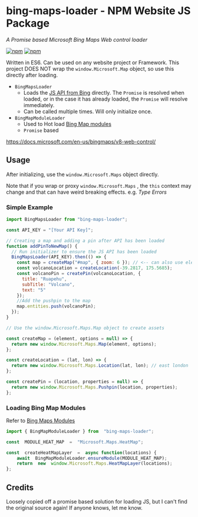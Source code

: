 
# bing-maps-loader - NPM Website JS Package
 _A Promise based Microsoft Bing Maps Web control loader_

[![npm](https://img.shields.io/npm/dy/bing-maps-loader)](https://www.npmjs.com/package/bing-maps-loader)
[![npm](https://img.shields.io/npm/v/bing-maps-loader)](https://www.npmjs.com/package/bing-maps-loader)

Written in ES6. Can be used on any website project or Framework. 
This project DOES NOT wrap the `window.Microsoft.Map` object, so use this directly after loading.


- `BingMapsLoader`
	- Loads the [JS API from Bing](https://docs.microsoft.com/en-us/bingmaps/v8-web-control/creating-and-hosting-map-controls/creating-a-basic-map-control) directly. The `Promise` is resolved when loaded, or in the case it has already loaded, the `Promise` will resolve immediately.
	- Can be called multiple times. Will only initialize once. 
- `BingMapModuleLoader`
	- Used to Hot load [Bing Map modules](https://docs.microsoft.com/en-us/bingmaps/v8-web-control/modules/?toc=https://docs.microsoft.com/en-us/bingmaps/v8-web-control/toc.json&bc=https://docs.microsoft.com/en-us/BingMaps/breadcrumb/toc.json)
	- `Promise` based



https://docs.microsoft.com/en-us/bingmaps/v8-web-control/

## Usage 
After initializing, use the  `window.Microsoft.Maps` object directly.

Note that if you wrap or proxy `window.Microsoft.Maps` , the `this` context may change and that can have weird breaking effects. e.g. _Type Errors_ 

### Simple Example
```js
import BingMapsLoader from "bing-maps-loader";

const API_KEY = "[Your API Key]";

// Creating a map and adding a pin after API has been loaded
function addPinToNewMap() {  
  // Run initializer to ensure the JS API has been loaded 
  BingMapsLoader(API_KEY).then(() => {  
    const map = createMap("#map", { zoom: 6 }); // <-- can also use element references
    const volcanoLocation = createLocation(-39.2817, 175.5685);
    const volcanoPin = createPin(volcanoLocation, {
      title: "Ruapehu",
      subTitle: "Volcano",
      text: "5"
    });
    //Add the pushpin to the map
    map.entities.push(volcanoPin);
  });
}

// Use the window.Microsoft.Maps.Map object to create assets

const createMap = (element, options = null) => {
  return new window.Microsoft.Maps.Map(element, options);
};

const createLocation = (lat, lon) => {
  return new window.Microsoft.Maps.Location(lat, lon); // east london
};

const createPin = (location, properties = null) => {
  return new window.Microsoft.Maps.Pushpin(location, properties);
};
```
### Loading Bing Map Modules

Refer to [Bing Maps Modules](https://docs.microsoft.com/en-us/bingmaps/v8-web-control/modules/?toc=https://docs.microsoft.com/en-us/bingmaps/v8-web-control/toc.json&bc=https://docs.microsoft.com/en-us/BingMaps/breadcrumb/toc.json)

```js
import { BingMapModuleLoader } from  "bing-maps-loader";

const  MODULE_HEAT_MAP  =  "Microsoft.Maps.HeatMap";

const  createHeatMapLayer  =  async function(locations) {
	await  BingMapModuleLoader.ensureModule(MODULE_HEAT_MAP);
	return  new  window.Microsoft.Maps.HeatMapLayer(locations);
};
```

## Credits
Loosely copied off a promise based solution for loading JS, but I can't find the original source again! 
If anyone knows, let me know. 
